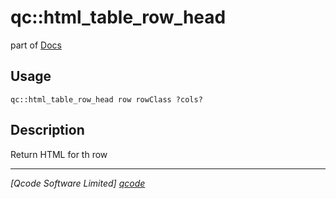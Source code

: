 qc::html_table_row_head
=======================

part of [Docs](.)

Usage
-----
`qc::html_table_row_head row rowClass ?cols?`

Description
-----------
Return HTML for th row

----------------------------------
*[Qcode Software Limited] [qcode]*

[qcode]: http://www.qcode.co.uk "Qcode Software"